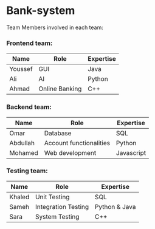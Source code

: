 # Bank-system

Team Members involved in each team:

### Frontend team:
Name | Role	| Expertise
---- | ---- | --------
Youssef |	GUI | Java
Ali |	AI |	Python
Ahmad |	Online Banking |	C++

### Backend team:
Name | Role	| Expertise
---- | ---- | --------
Omar |	Database |	SQL
Abdullah |	Account functionalities |	Python
Mohamed |	Web development | Javascript

### Testing team:
Name | Role	| Expertise
---- | ---- | --------
Khaled |	Unit Testing |	SQL
Sameh |	Integration Testing |	Python & Java
Sara |	System Testing |	C++
